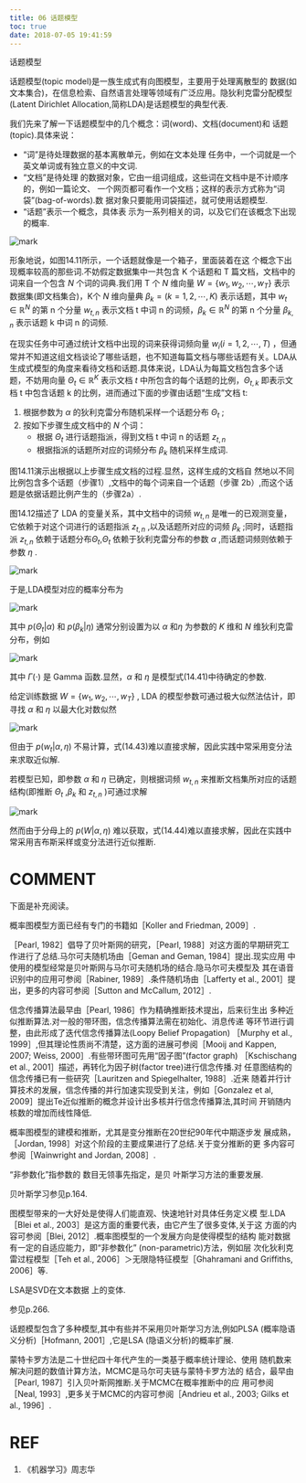 ```yaml
---
title: 06 话题模型
toc: true
date: 2018-07-05 19:41:59
---
```


话题模型




话题模型(topic model)是一族生成式有向图模型，主要用于处理离散型的 数据(如文本集合)，在信息检索、自然语言处理等领域有广泛应用。隐狄利克雷分配模型(Latent Dirichlet Allocation,简称LDA)是话题模型的典型代表.



我们先来了解一下话题模型中的几个概念：词(word)、文档(document)和 话题(topic).具体来说：

- “词”是待处理数据的基本离散单元，例如在文本处理 任务中，一个词就是一个英文单词或有独立意义的中文词.
- “文档”是待处理 的数据对象，它由一组词组成，这些词在文档中是不计顺序的，例如一篇论文、 一个网页都可看作一个文档；这样的表示方式称为“词袋”(bag-of-words).数 据对象只要能用词袋描述，就可使用话题模型.
- “话题”表示一个概念，具体表 示为一系列相关的词，以及它们在该概念下出现的概率.

![mark](http://pacdb2bfr.bkt.clouddn.com/blog/image/180701/ikfEl45aL5.png?imageslim)

形象地说，如图14.11所示，一个话题就像是一个箱子，里面装着在这 个概念下出现概率较高的那些词.不妨假定数据集中一共包含 K 个话题和 T 篇文档，文档中的词来自一个包含 $N$ 个词的词典.我们用 T 个 $N$ 维向量 $W=\{w_1,w_2,\cdots,w_T\}$ 表示数据集(即文档集合)，K个 $N$ 维向量典 $\beta_k=(k=1,2,\cdots,K)$ 表示话题，其中 $w_t\in\mathbb{R}^N$ 的第 n 个分量 $w_{t,n}$ 表示文档 t 中词 n 的词频，$\beta_k\in \mathbb{R}^N$ 的第 n 个分量 $\beta_{k,n}$ 表示话题 k 中词 n 的词频.



在现实任务中可通过统计文档中出现的词来获得词频向量 $w_i(i=1,2,\cdots ,T)$ ，但通常并不知道这组文档谈论了哪些话题，也不知道每篇文档与哪些话题有关。LDA从生成式模型的角度来看待文档和话题.具体来说，LDA认为每篇文档包含多个话题，不妨用向量 $\Theta_t\in\mathbb{R}^K$  表示文档 $t$ 中所包含的每个话题的比例，$\Theta_{t,k}$ 即表示文档 t 中包含话题 k 的比例，进而通过下面的步骤由话题“生成”文档 t:

1. 根据参数为 $\alpha$ 的狄利克雷分布随机采样一个话题分布 $\Theta_t$ ;
2. 按如下步骤生成文档中的 $N$ 个词：
    - 根据 $\Theta_t$ 进行话题指派，得到文档 t 中词 n 的话题 $z_{t,n}$
    - 根据指派的话题所对应的词频分布 $\beta_k$ 随机采样生成词.

图14.11演示出根据以上步骤生成文档的过程.显然，这样生成的文档自 然地以不同比例包含多个话题（步骤1）,文档中的每个词来自一个话题（步骤 2b）,而这个话题是依据话题比例产生的（步骤2a）.

图14.12描述了 LDA 的变量关系，其中文档中的词频 $w_{t,n}$ 是唯一的已观测变量，它依赖于对这个词进行的话题指派 $z_{t,n}$ ,以及话题所对应的词频 $\beta_k$ ;同时，话题指派 $z_{t,n}$ 依赖于话题分布$\Theta_t$,$\Theta_t$ 依赖于狄利克雷分布的参数 $\alpha$ ,而话题词频则依赖于参数 $\eta$ .


![mark](http://pacdb2bfr.bkt.clouddn.com/blog/image/180701/49mBjh6KDL.png?imageslim)

于是,LDA模型对应的概率分布为

![mark](http://pacdb2bfr.bkt.clouddn.com/blog/image/180701/97HmmlflE7.png?imageslim)


其中 $p(\Theta_t|\alpha)$ 和 $p(\beta_k|\eta)$ 通常分别设置为以 $\alpha$ 和$\eta$ 为参数的 $K$ 维和 $N$ 维狄利克雷分布，例如

![mark](http://pacdb2bfr.bkt.clouddn.com/blog/image/180701/A37j105cEK.png?imageslim)


其中 $\Gamma(\cdot)$ 是 Gamma 函数.显然，$\alpha$ 和 $\eta$ 是模型式(14.41)中待确定的参数.

给定训练数据 $W=\{w_1,w_2,\cdots,w_T\}$ , LDA 的模型参数可通过极大似然法估计，即寻找 $\alpha$ 和 $\eta$ 以最大化对数似然

![mark](http://pacdb2bfr.bkt.clouddn.com/blog/image/180701/6bebC0lggH.png?imageslim)

但由于 $p(w_t|\alpha,\eta)$ 不易计算，式(14.43)难以直接求解，因此实践中常采用变分法来求取近似解.

若模型已知，即参数 $\alpha$ 和 $\eta$ 已确定，则根据词频 $w_{t,n}$ 来推断文档集所对应的话题结构(即推断 $\Theta_t$ ,$\beta_k$ 和 $z_{t,n}$ )可通过求解

![mark](http://pacdb2bfr.bkt.clouddn.com/blog/image/180701/h5IA1F7kjh.png?imageslim)


然而由于分母上的 $p(W|\alpha,\eta)$ 难以获取，式(14.44)难以直接求解，因此在实践中常采用吉布斯采样或变分法进行近似推断.








# COMMENT

下面是补充阅读。




概率图模型方面已经有专门的书籍如［Koller and Friedman, 2009］.

［Pearl, 1982］倡导了贝叶斯网的研究，［Pearl, 1988］对这方面的早期研究工 作进行了总结.马尔可夫随机场由［Geman and Geman, 1984］提出.现实应用 中使用的模型经常是贝叶斯网与马尔可夫随机场的结合.隐马尔可夫模型及 其在语音识别中的应用可参阅［Rabiner, 1989］.条件随机场由［Lafferty et al., 2001］提出，更多的内容可参阅［Sutton and McCallum, 2012］.

信念传播算法最早由［Pearl, 1986］作为精确推断技术提出，后来衍生出 多种近似推断算法.对一般的带环图，信念传播算法需在初始化、消息传递 等环节进行调整，由此形成了迭代信念传播算法(Loopy Belief Propagation) ［Murphy et al., 1999］,但其理论性质尚不清楚，这方面的进展可参阅［Mooij and Kappen, 2007; Weiss, 2000］.有些带环图可先用“因子图”(factor graph) ［Kschischang et al., 2001］描述，再转化为因子树(factor tree)进行信念传播.对 任意图结构的信念传播已有一些研究［Lauritzen and Spiegelhalter, 1988］.近来 随着并行计算技术的发展，信念传播的并行加速实现受到关注，例如［Gonzalez et al, 2009］提出Te近似推断的概念并设计出多核并行信念传播算法,其时间 开销随内核数的增加而线性降低.

概率图模型的建模和推断，尤其是变分推断在20世纪90年代中期逐步发 展成熟，［Jordan, 1998］对这个阶段的主要成果进行了总结.关于变分推断的更 多内容可参阅［Wainwright and Jordan, 2008］.

“非参数化”指参数的 数目无领事先指定，是贝 叶斯学习方法的重要发展.

贝叶斯学习参见p.164.


图模型带来的一大好处是使得人们能直观、快速地针对具体任务定义模 型.LDA ［Blei et al., 2003］是这方面的重要代表，由它产生了很多变体,关于这 方面的内容可参阅［Blei, 2012］.概率图模型的一个发展方向是使得模型的结构 能对数据有一定的自适应能力，即“非参数化” (non-parametric)方法，例如层 次化狄利克雷过程模型［Teh et al., 2006］＞无限隐特征模型［Ghahramani and Griffiths, 2006］等.

LSA是SVD在文本数据 上的变体.

参见p.266.


话题模型包含了多种模型,其中有些并不采用贝叶斯学习方法,例如PLSA (概率隐语义分析)［Hofmann, 2001］,它是LSA (隐语义分析)的概率扩展.

蒙特卡罗方法是二十世纪四十年代产生的一类基于概率统计理论、使用 随机数来解决问题的数值计算方法，MCMC是马尔可夫链与蒙特卡罗方法的 结合，最早由［Pearl, 1987］引入贝叶斯网推断.关于MCMC在概率推断中的应 用可参阅［Neal, 1993］,更多关于MCMC的内容可参阅［Andrieu et al., 2003; Gilks et al., 1996］.


# REF
1. 《机器学习》周志华

